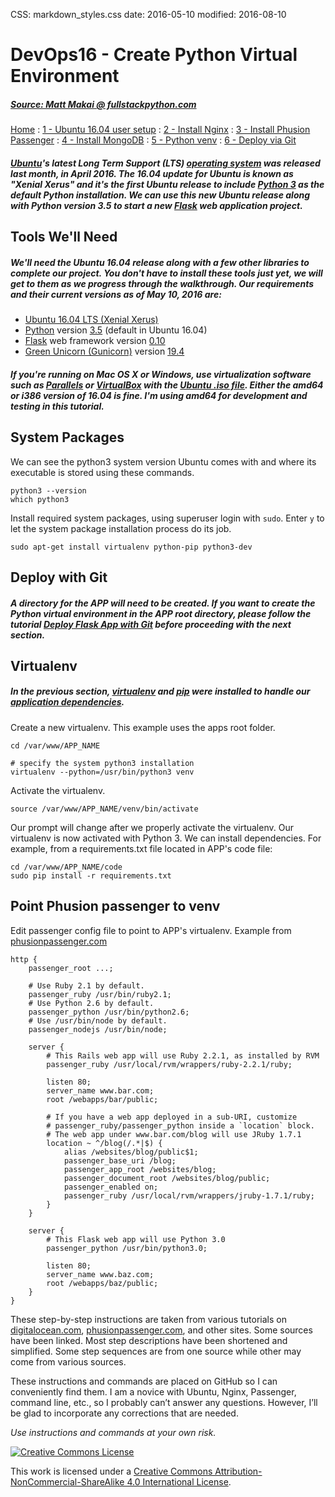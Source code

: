 CSS: markdown_styles.css
date: 2016-05-10
modified: 2016-08-10

# DevOps16 - Create Python Virtual Environment

##### [Source: Matt Makai @ fullstackpython.com](https://www.fullstackpython.com/blog/python-3-django-gunicorn-ubuntu-1604-xenial-xerus.html)


[Home](../index.html)
: [1 - Ubuntu 16.04 user setup](devops16_1_ubuntu16_setup.html)
: [2 - Install Nginx](devops16_2_install_nginx.html)
: [3 - Install Phusion Passenger](devops16_3_install_phusionpassenger.html)
: [4 - Install MongoDB](devops16_4_install_mongodb.html)
: [5 - Python venv](devops16_5_python_venv.html)
: [6 - Deploy via Git](devops16_6_deploy_flask_app_w_git.html)



##### [Ubuntu](/ubuntu.html)'s latest Long Term Support (LTS) [operating system](/operating-systems.html) was released last month, in April 2016. The 16.04 update for Ubuntu is known as "Xenial Xerus" and it's the first Ubuntu release to include [Python 3](/python-2-or-3.html) as the default Python installation. We can use this new Ubuntu release along with Python version 3.5 to start a new [Flask](/flask.html) web application project.


## Tools We'll Need

##### We'll need the Ubuntu 16.04 release along with a few other libraries to complete our project. You don't have to install these tools just yet, we will get to them as we progress through the walkthrough. Our requirements and their current versions as of May 10, 2016 are:

* [Ubuntu 16.04 LTS (Xenial Xerus)](http://releases.ubuntu.com/16.04/)
* [Python](/why-use-python.html) version [3.5](https://docs.python.org/3/whatsnew/3.5.html) (default in Ubuntu 16.04)
* [Flask](/flask.html) web framework version [0.10](http://flask.pocoo.org/docs/0.10/)
* [Green Unicorn (Gunicorn)](/green-unicorn-gunicorn.html) version [19.4](http://docs.gunicorn.org/en/stable/news.html)

##### If you're running on Mac OS X or Windows, use virtualization software such as [Parallels](https://www.parallels.com/products/desktop/) or [VirtualBox](https://www.virtualbox.org/wiki/Downloads) with the [Ubuntu .iso file](http://releases.ubuntu.com/16.04/). Either the amd64 or i386 version of 16.04 is fine. I'm using amd64 for development and testing in this tutorial.


## System Packages

We can see the python3 system version Ubuntu comes with and where its
executable is stored using these commands.

```
python3 --version
which python3
```

Install required system packages, using superuser login with `sudo`.
Enter `y` to let the system package installation process do its job.

```
sudo apt-get install virtualenv python-pip python3-dev
```

## Deploy with Git

##### A directory for the APP will need to be created. If you want to create the Python virtual environment in the APP root directory, please follow the tutorial [Deploy Flask App with Git](devops16_6_deploy_flask_app_w_git.html) before proceeding with the next section.

## Virtualenv

##### In the previous section, [virtualenv](https://virtualenv.pypa.io/en/latest/) and [pip](https://pypi.python.org/pypi/pip) were installed to handle our [application dependencies](/application-dependencies.html).

Create a new virtualenv. This example uses the apps root folder.

```
cd /var/www/APP_NAME

# specify the system python3 installation
virtualenv --python=/usr/bin/python3 venv
```

Activate the virtualenv.

```
source /var/www/APP_NAME/venv/bin/activate
```

Our prompt will change after we properly activate the virtualenv.
Our virtualenv is now activated with Python 3. We can install
dependencies. For example, from a requirements.txt file located in APP's code file:

```
cd /var/www/APP_NAME/code
sudo pip install -r requirements.txt

```


## Point Phusion passenger to venv

Edit passenger config file to point to APP's virtualenv.
Example from [phusionpassenger.com](https://www.phusionpassenger.com/library/config/nginx/reference/#passenger_python)

```
http {
    passenger_root ...;

    # Use Ruby 2.1 by default.
    passenger_ruby /usr/bin/ruby2.1;
    # Use Python 2.6 by default.
    passenger_python /usr/bin/python2.6;
    # Use /usr/bin/node by default.
    passenger_nodejs /usr/bin/node;

    server {
        # This Rails web app will use Ruby 2.2.1, as installed by RVM
        passenger_ruby /usr/local/rvm/wrappers/ruby-2.2.1/ruby;

        listen 80;
        server_name www.bar.com;
        root /webapps/bar/public;

        # If you have a web app deployed in a sub-URI, customize
        # passenger_ruby/passenger_python inside a `location` block.
        # The web app under www.bar.com/blog will use JRuby 1.7.1
        location ~ ^/blog(/.*|$) {
            alias /websites/blog/public$1;
            passenger_base_uri /blog;
            passenger_app_root /websites/blog;
            passenger_document_root /websites/blog/public;
            passenger_enabled on;
            passenger_ruby /usr/local/rvm/wrappers/jruby-1.7.1/ruby;
        }
    }

    server {
        # This Flask web app will use Python 3.0
        passenger_python /usr/bin/python3.0;

        listen 80;
        server_name www.baz.com;
        root /webapps/baz/public;
    }
}
```



<div class='footnotes'>
<p>These step-by-step instructions are taken from various tutorials on <a href="https://digitalocean.com">digitalocean.com</a>, <a href="https://www.phusionpassenger.com">phusionpassenger.com</a>, and other sites. Some sources have been linked. Most step descriptions have been shortened and simplified. Some step sequences are from one source while other may come from various sources.</p>
<p>These instructions and commands are placed on GitHub so I can conveniently find them. I am a novice with Ubuntu, Nginx, Passenger, command line, etc., so I probably can&#8217;t answer any questions. However, I&#8217;ll be glad to incorporate any corrections that are needed.</p>
<p><em>Use instructions and commands at your own risk.</em></p>

<div class='creative-commons'>
  <a class="creative-commons-image" href="https://creativecommons.org/licenses/by-nc-sa/4.0/">
	<img rel="license" alt="Creative Commons License" src="creativecommons.png"></a>
    <p>
		This work is licensed under a <a rel="license" href="https://creativecommons.org/licenses/by-nc-sa/4.0/">Creative Commons Attribution-NonCommercial-ShareAlike 4.0 International License</a>.
		</p>
</div>
</div>
